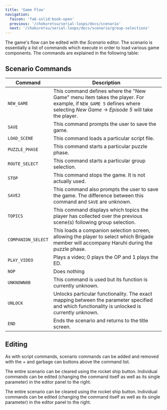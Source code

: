 ```yaml
---
title: 'Game Flow'
navigation:
  faicon: 'fa6-solid:book-open'
  previous: '/chokuretsu/serial-loops/docs/scenario'
  next: '/chokuretsu/serial-loops/docs/scenario/group-selections'
---
```

The game's flow can be edited with the _Scenario_ editor. The scenario is essentially a list of commands which execute in order to load various game
components. The commands are explained in the following table:

## Scenario Commands
| Command | Description |
|---------|-------------|
| `NEW_GAME` | This command defines where the "New Game" menu item takes the player. For example, if `NEW_GAME 5` defines where selecting _New Game_ &rarr; _Episode 5_ will take the player. |
| `SAVE` | This command prompts the user to save the game. |
| `LOAD_SCENE` | This command loads a particular script file. |
| `PUZZLE_PHASE` | This command starts a particular puzzle phase. |
| `ROUTE_SELECT` | This command starts a particular group selection. |
| `STOP` | This command stops the game. It is not actually used. |
| `SAVE2` | This command also prompts the user to save the game. The difference between this command and `SAVE` are unknown. |
| `TOPICS` | This command displays which topics the player has collected over the previous scene(s) following group selection. |
| `COMPANION_SELECT` | This loads a companion selection screen, allowing the player to select which Brigade member will accompany Haruhi during the puzzle phase. |
| `PLAY_VIDEO` | Plays a video; 0 plays the OP and 1 plays the ED. |
| `NOP` | Does nothing |
| `UNKNOWN0B` | This command is used but its function is currently unknown. |
| `UNLOCK` | Unlocks particular functionality. The exact mapping between the parameter specified and which functionality is unlocked is currently unknown. |
| `END` | Ends the scenario and returns to the title screen. |

## Editing
As with script commands, scenario commands can be added and removed with the + and garbage can buttons above the command list. 

The entire scenario can be cleared using the rocket ship button. Individual commands can be edited (changing the command itself as well as its single parameter) in the editor panel to the right.

The entire scenario can be cleared using the rocket ship button. Individual
commands can be edited (changing the command itself as well as its single
parameter) in the editor panel to the right.